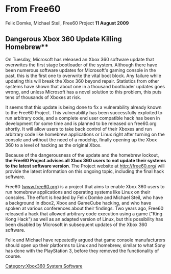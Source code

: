 # From Free60

Felix Domke, Michael Steil, Free60 Project **11 August 2009**

## Dangerous Xbox 360 Update Killing Homebrew**

On Tuesday, Microsoft has released an Xbox 360 software update that overwrites the first stage bootloader of the system. Although there have been numerous software updates for Microsoft's gaming console in the past, this is the first one to overwrite the vital boot block. Any failure while updating this will break the Xbox 360 beyond repair. Statistics from other systems have shown that about one in a thousand bootloader updates goes wrong, and unless Microsoft has a novel solution to this problem, this puts tens of thousands of Xboxes at risk.

It seems that this update is being done to fix a vulnerability already known to the Free60 Project. This vulnerability has been successfully exploited to run arbitrary code, and a complete end user compatible hack has been in development for some time and is planned to be released on free60.org shortly. It will allow users to take back control of their Xboxes and run arbitrary code like homebrew applications or Linux right after turning on the console and without the need of a modchip, finally opening up the Xbox 360 to a level of hacking as the original Xbox.

Because of the dangerousness of the update and the homebrew lockout, **the Free60 Project advises all Xbox 360 users to not update their systems to the latest software version**. The Project website at <http://free60.org/> will provide the latest information on this ongoing topic, including the final hack software.

Free60 (www.free60.org) is a project that aims to enable Xbox 360 users to run homebrew applications and operating systems like Linux on their consoles. The effort is headed by Felix Domke and Michael Steil, who have a background in dbox2, Xbox and GameCube hacking, and who have spoken at various conferences about their findings. Two years ago, Free60 released a hack that allowed arbitrary code execution using a game ("King Kong Hack") as well as an adapted version of Linux, but this possibility has been disabled by Microsoft in subsequent updates of the Xbox 360 software.

Felix and Michael have repeatedly argued that game console manufacturers should open up their platforms to Linux and homebrew, similar to what Sony has done with the PlayStation 3, before they removed the functionality of course.

[Category:Xbox360 System Software](../Category_Xbox360_System_Software)

